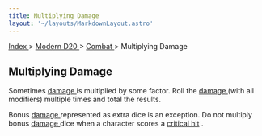 ```yaml
---
title: Multiplying Damage
layout: '~/layouts/MarkdownLayout.astro'
---
```


[ Index ](/) > [ Modern D20 ](/modern.d20.srd) > [ Combat ](/modern.d20.srd/combat) > Multiplying Damage

##  Multiplying Damage

Sometimes [ damage ](/modern.d20.srd/combat/damage) is multiplied by some
factor. Roll the [ damage ](/modern.d20.srd/combat/damage) (with all
modifiers) multiple times and total the results.

Bonus [ damage ](/modern.d20.srd/combat/damage) represented as extra dice is
an exception. Do not multiply bonus [ damage ](/modern.d20.srd/combat/damage)
dice when a character scores a [ critical hit](/modern.d20.srd/combat/critical.hits) .

